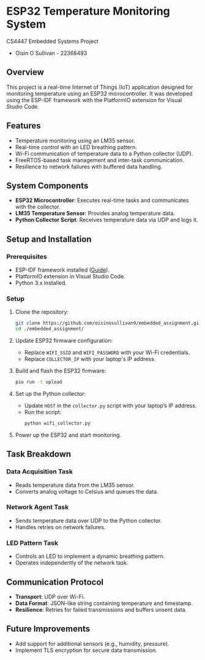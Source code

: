 # ESP32 Temperature Monitoring System
CS4447 Embedded Systems Project
- Oisin O Sullivan - 22368493

## Overview
This project is a real-time Internet of Things (IoT) application designed for monitoring temperature using an ESP32 microcontroller. It was developed using the ESP-IDF framework with the PlatformIO extension for Visual Studio Code.

## Features
- Temperature monitoring using an LM35 sensor.
- Real-time control with an LED breathing pattern.
- Wi-Fi communication of temperature data to a Python collector (UDP).
- FreeRTOS-based task management and inter-task communication.
- Resilience to network failures with buffered data handling.

## System Components
- **ESP32 Microcontroller**: Executes real-time tasks and communicates with the collector.
- **LM35 Temperature Sensor**: Provides analog temperature data.
- **Python Collector Script**: Receives temperature data via UDP and logs it.

## Setup and Installation

### Prerequisites
- ESP-IDF framework installed ([Guide](https://docs.espressif.com/projects/esp-idf/en/latest/esp-idf/)).
- PlatformIO extension in Visual Studio Code.
- Python 3.x installed.

### Setup

1. Clone the repository:
    ```bash
    git clone https://github.com/oisinosullivan9/embedded_assignment.git
    cd ./embedded_assignment/
    ```

2. Update ESP32 firmware configuration:
    - Replace `WIFI_SSID` and `WIFI_PASSWORD` with your Wi-Fi credentials.
    - Replace `COLLECTOR_IP` with your laptop's IP address.

3. Build and flash the ESP32 firmware:
    ```bash
    pio run -t upload
    ```

4. Set up the Python collector:
    - Update `HOST` in the `collector.py` script with your laptop’s IP address.
    - Run the script:
      ```bash
      python wifi_collector.py
      ```

5. Power up the ESP32 and start monitoring.

## Task Breakdown

### Data Acquisition Task
- Reads temperature data from the LM35 sensor.
- Converts analog voltage to Celsius and queues the data.

### Network Agent Task
- Sends temperature data over UDP to the Python collector.
- Handles retries on network failures.

### LED Pattern Task
- Controls an LED to implement a dynamic breathing pattern.
- Operates independently of the network task.

## Communication Protocol
- **Transport**: UDP over Wi-Fi.
- **Data Format**: JSON-like string containing temperature and timestamp.
- **Resilience**: Retries for failed transmissions and buffers unsent data.

## Future Improvements
- Add support for additional sensors (e.g., humidity, pressure).
- Implement TLS encryption for secure data transmission.
